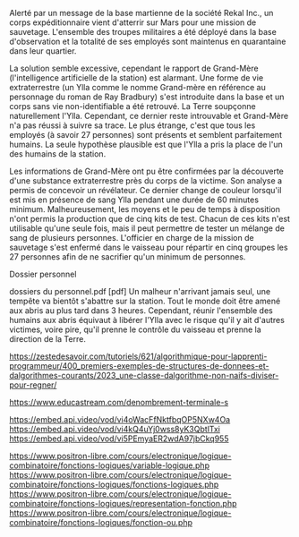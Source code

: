 Alerté par un message de la base martienne de la société Rekal Inc., un corps expéditionnaire vient d'atterrir sur Mars pour une mission de sauvetage. L'ensemble des troupes militaires a été déployé dans la base d'observation et la totalité de ses employés sont maintenus en quarantaine dans leur quartier.

La solution semble excessive, cependant le rapport de Grand-Mère (l'intelligence artificielle de la station) est alarmant. Une forme de vie extraterrestre (un Ylla comme le nomme Grand-mère en référence au personnage du roman de Ray Bradbury) s'est introduite dans la base et un corps sans vie non-identifiable a été retrouvé. La Terre soupçonne naturellement l'Ylla. Cependant, ce dernier reste introuvable et Grand-Mère n'a pas réussi à suivre sa trace. Le plus étrange, c'est que tous les employés (à savoir 27 personnes) sont présents et semblent parfaitement humains. La seule hypothèse plausible est que l'Ylla a pris la place de l'un des humains de la station.

Les informations de Grand-Mère ont pu être confirmées par la découverte d'une substance extraterrestre près du corps de la victime. Son analyse a permis de concevoir un révélateur. Ce dernier change de couleur lorsqu'il est mis en présence de sang Ylla pendant une durée de 60 minutes minimum. Malheureusement, les moyens et le peu de temps à disposition n'ont permis la production que de cinq kits de test. Chacun de ces kits n'est utilisable qu'une seule fois, mais il peut permettre de tester un mélange de sang de plusieurs personnes. L'officier en charge de la mission de sauvetage s'est enfermé dans le vaisseau pour répartir en cinq groupes les 27 personnes afin de ne sacrifier qu'un minimum de personnes.

Dossier personnel

dossiers du personnel.pdf [pdf]
Un malheur n'arrivant jamais seul, une tempête va bientôt s'abattre sur la station. Tout le monde doit être amené aux abris au plus tard dans 3 heures. Cependant, réunir l'ensemble des humains aux abris équivaut à libérer l'Ylla avec le risque qu'il y ait d'autres victimes, voire pire, qu'il prenne le contrôle du vaisseau et prenne la direction de la Terre.

https://zestedesavoir.com/tutoriels/621/algorithmique-pour-lapprenti-programmeur/400_premiers-exemples-de-structures-de-donnees-et-dalgorithmes-courants/2023_une-classe-dalgorithme-non-naifs-diviser-pour-regner/

https://www.educastream.com/denombrement-terminale-s

https://embed.api.video/vod/vi4oWacFfNktfbqOP5NXw4Oa
https://embed.api.video/vod/vi4kQ4uYj0wss8yK3QbtlTxi
https://embed.api.video/vod/vi5PEmyaER2wdA97jbCkq955

https://www.positron-libre.com/cours/electronique/logique-combinatoire/fonctions-logiques/variable-logique.php
https://www.positron-libre.com/cours/electronique/logique-combinatoire/fonctions-logiques/fonctions-logiques.php
https://www.positron-libre.com/cours/electronique/logique-combinatoire/fonctions-logiques/representation-fonction.php
https://www.positron-libre.com/cours/electronique/logique-combinatoire/fonctions-logiques/fonction-ou.php


